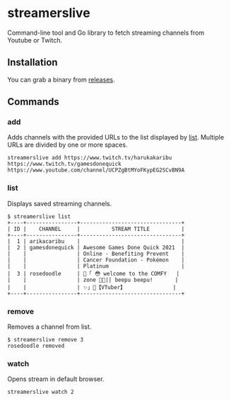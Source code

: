 # streamerslive

Command-line tool and Go library to fetch streaming channels from Youtube or Twitch.

## Installation

You can grab a binary from [releases](https://github.com/JonathanGzzBen/streamerslive/releases/tag/v1.0.0).

## Commands

### add

Adds channels with the provided URLs to the list displayed by [list](#list). Multiple URLs are divided by one or more spaces.

```shell
streamerslive add https://www.twitch.tv/harukakaribu https://www.twitch.tv/gamesdonequick https://www.youtube.com/channel/UCPZgBtMYoFKypEG2SCvBN9A
```

### list

Displays saved streaming channels.

```shell
$ streamerslive list
+----+----------------+--------------------------------+
| ID |    CHANNEL     |          STREAM TITLE          |
+----+----------------+--------------------------------+
|  1 | arikacaribu    |                                |
|  2 | gamesdonequick | Awesome Games Done Quick 2021  |
|    |                | Online - Benefiting Prevent    |
|    |                | Cancer Foundation - Pokémon    |
|    |                | Platinum                       |
|  3 | rosedoodle     | 🌸「 😳 welcome to the COMFY   |
|    |                | zone 🌹💖|| beepu beepu!       |
|    |                | ✨」🌸【VTuber】               |
+----+----------------+--------------------------------+
```

### remove

Removes a channel from list.

```shell
$ streamerslive remove 3
rosedoodle removed
```

### watch

Opens stream in default browser.

```shell
streamerslive watch 2
```
